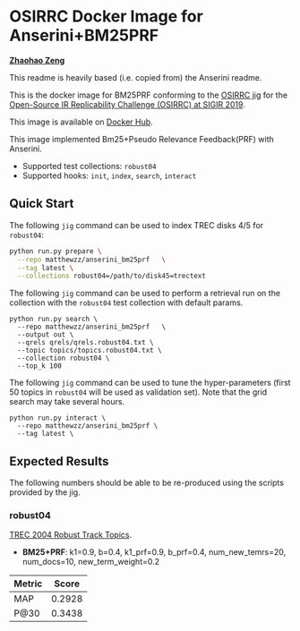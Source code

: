 # OSIRRC Docker Image for Anserini+BM25PRF

[**Zhaohao Zeng**](https://github.com/matthew-z)

This readme is heavily based (i.e. copied from) the Anserini readme.

This is the docker image for BM25PRF conforming to the [OSIRRC jig](https://github.com/osirrc/jig/) for the [Open-Source IR Replicability Challenge (OSIRRC) at SIGIR 2019](https://osirrc.github.io/osirrc2019/).

This image is available on [Docker Hub](https://hub.docker.com/r/matthewzz/anserini_bm25prf).
<!-- The [OSIRRC 2019 image library](https://github.com/osirrc/osirrc2019-library) contains a log of successful executions of this image. -->

This image implemented Bm25+Pseudo Relevance Feedback(PRF) with Anserini.

+ Supported test collections: `robust04`
+ Supported hooks: `init`, `index`, `search`, `interact`


## Quick Start

The following `jig` command can be used to index TREC disks 4/5 for `robust04`:

```bash
python run.py prepare \
  --repo matthewzz/anserini_bm25prf   \
  --tag latest \
  --collections robust04=/path/to/disk45=trectext
```

The following `jig` command can be used to perform a retrieval run on the collection with the `robust04` test collection with default params.

```
python run.py search \
  --repo matthewzz/anserini_bm25prf   \
  --output out \
  --qrels qrels/qrels.robust04.txt \
  --topic topics/topics.robust04.txt \
  --collection robust04 \ 
  --top_k 100
```

The following `jig` command can be used to tune the hyper-parameters (first 50 topics in `robust04` will be used as validation set).
Note that the grid search may take several hours.
```
python run.py interact \
  --repo matthewzz/anserini_bm25prf \
  --tag latest \
```


## Expected Results

The following numbers should be able to be re-produced using the scripts provided by the jig.


### robust04
[TREC 2004 Robust Track Topics](http://trec.nist.gov/data/robust/04.testset.gz).
+ **BM25+PRF**: k1=0.9, b=0.4, k1_prf=0.9, b_prf=0.4, num_new_temrs=20, num_docs=10, new_term_weight=0.2

|Metric | Score |
|----|----|
| MAP |  0.2928 |
| P@30 | 0.3438 |

